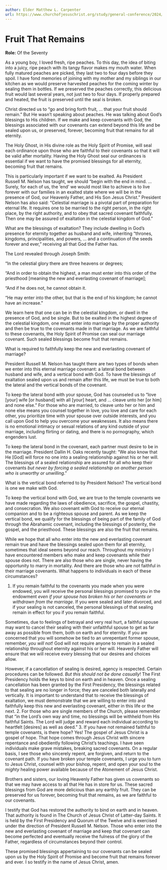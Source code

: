 ```yaml
---
author: Elder Matthew L. Carpenter
url: https://www.churchofjesuschrist.org/study/general-conference/2024/04/34carpenter?lang=eng
---
```


# Fruit That Remains

**Role:** Of the Seventy

<a name="p1"></a>As a young boy, I loved fresh, ripe peaches. To this day, the idea of biting into a juicy, ripe peach with its tangy flavor makes my mouth water. When fully matured peaches are picked, they last two to four days before they spoil. I have fond memories of joining with my mother and my siblings in our kitchen as we would preserve harvested peaches for the coming winter by sealing them in bottles. If we preserved the peaches correctly, this delicious fruit would last several years, not just two to four days. If properly prepared and heated, the fruit is preserved until the seal is broken.

<a name="p2"></a>Christ directed us to “go and bring forth fruit, … that your fruit should remain.” But He wasn’t speaking about peaches. He was talking about God’s blessings to His children. If we make and keep covenants with God, the blessings associated with our covenants can extend beyond this life and be sealed upon us, or preserved, forever, becoming fruit that remains for all eternity.

<a name="p3"></a>The Holy Ghost, in His divine role as the Holy Spirit of Promise, will seal each ordinance upon those who are faithful to their covenants so that it will be valid after mortality. Having the Holy Ghost seal our ordinances is essential if we want to have the promised blessings for all eternity, becoming fruit that remains.

<a name="p4"></a>This is particularly important if we want to be exalted. As President Russell M. Nelson has taught, we should “begin with the end in mind. … Surely, for each of us, the ‘end’ we would most like to achieve is to live forever with our families in an exalted state where we will be in the presence of God, our Heavenly Father, and His Son Jesus Christ.” President Nelson has also said: “Celestial marriage is a pivotal part of preparation for eternal life. It requires one to be married to the right person, in the right place, by the right authority, and to obey that sacred covenant faithfully. Then one may be assured of exaltation in the celestial kingdom of God.”

<a name="p5"></a>What are the blessings of exaltation? They include dwelling in God’s presence for eternity together as husband and wife, inheriting “thrones, kingdoms, principalities, and powers, … and a continuation of the seeds forever and ever,” receiving all that God the Father has.

<a name="p6"></a>The Lord revealed through Joseph Smith:

<a name="p26"></a>“In the celestial glory there are three heavens or degrees;

<a name="p27"></a>“And in order to obtain the highest, a man must enter into this order of the priesthood \[meaning the new and everlasting covenant of marriage];

<a name="p28"></a>“And if he does not, he cannot obtain it.

<a name="p29"></a>“He may enter into the other, but that is the end of his kingdom; he cannot have an increase.”

<a name="p8"></a>We learn here that one can be in the celestial kingdom, or dwell in the presence of God, and be single. But to be exalted in the highest degree of the celestial kingdom, one must enter into marriage by the proper authority and then be true to the covenants made in that marriage. As we are faithful to these covenants, the Holy Spirit of Promise can seal our marriage covenant. Such sealed blessings become fruit that remains.

<a name="p10"></a>What is required to faithfully keep the new and everlasting covenant of marriage?

<a name="p31"></a>President Russell M. Nelson has taught there are two types of bonds when we enter into this eternal marriage covenant: a lateral bond between husband and wife, and a vertical bond with God. To have the blessings of exaltation sealed upon us and remain after this life, we must be true to both the lateral and the vertical bonds of the covenant.

<a name="p12"></a>To keep the lateral bond with your spouse, God has counseled us to “love \[your] wife \[or husband] with all \[your] heart, and … cleave unto her \[or him] and none else.” For those who are married, to cleave unto her or him and none else means you counsel together in love, you love and care for each other, you prioritize time with your spouse over outside interests, and you call upon God to help you overcome your weaknesses. It also means there is no emotional intimacy or sexual relations of any kind outside of your marriage, including flirting or dating, and there is no pornography, which engenders lust.

<a name="p14"></a>To keep the lateral bond in the covenant, each partner must desire to be in the marriage. President Dallin H. Oaks recently taught: “We also know that He \[God] will force no one into a sealing relationship against his or her will. The blessings of a sealed relationship are assured for all who keep their covenants *but never by forcing a sealed relationship on another person who is unworthy or unwilling*.”

<a name="p15"></a>What is the vertical bond referred to by President Nelson? The vertical bond is one we make with God.

<a name="p16"></a>To keep the vertical bond with God, we are true to the temple covenants we have made regarding the laws of obedience, sacrifice, the gospel, chastity, and consecration. We also covenant with God to receive our eternal companion and to be a righteous spouse and parent. As we keep the vertical bond, we qualify for the blessings of being part of the family of God through the Abrahamic covenant, including the blessings of posterity, the gospel, and the priesthood. These blessings are also the fruit that remains.

<a name="p17"></a>While we hope that all who enter into the new and everlasting covenant remain true and have the blessings sealed upon them for all eternity, sometimes that ideal seems beyond our reach. Throughout my ministry I have encountered members who make and keep covenants while their spouse does not. There are also those who are single, never having the opportunity to marry in mortality. And there are those who are not faithful in their marriage covenants. What happens to individuals in each of these circumstances?

1. <a name="p30"></a>If you remain faithful to the covenants you made when you were endowed, you will receive the personal blessings promised to you in the endowment *even if your spouse has broken his or her covenants or withdrawn from the marriage*. If you were sealed and later divorced, and if your sealing is not canceled, the personal blessings of that sealing remain in effect for you if you remain faithful.

<a name="p19"></a>Sometimes, due to feelings of betrayal and very real hurt, a faithful spouse may want to cancel their sealing with their unfaithful spouse to get as far away as possible from them, both on earth and for eternity. If you are concerned that you will somehow be tied to an unrepentant former spouse, remember, *you will not*! God will not require anyone to remain in a sealed relationship throughout eternity against his or her will. Heavenly Father will ensure that we will receive every blessing that our desires and choices allow.

<a name="p20"></a>However, if a cancellation of sealing is desired, agency is respected. Certain procedures can be followed. *But this should not be done casually*! The First Presidency holds the keys to bind on earth and in heaven. Once a sealing cancellation has been granted by the First Presidency, the blessings related to that sealing are no longer in force; they are canceled both laterally and vertically. It is important to understand that to receive the blessings of exaltation, we must demonstrate that we are willing to enter into and faithfully keep this new and everlasting covenant, either in this life or the next.
2. <a name="p21"></a>For those who are single members of the Church, please remember that “in the Lord’s own way and time, no blessings will be withheld from His faithful Saints. The Lord will judge and reward each individual according to heartfelt \[desires] as well as deed.”
3. <a name="p22"></a>If you have not remained faithful to temple covenants, is there hope? Yes! The gospel of Jesus Christ is a gospel of hope. That hope comes through Jesus Christ with sincere repentance and obediently following Christ’s teachings. I have seen individuals make grave mistakes, breaking sacred covenants. On a regular basis, I see those who sincerely repent, are forgiven, and return to the covenant path. If you have broken your temple covenants, I urge you to turn to Jesus Christ, counsel with your bishop, repent, and open your soul to the *mighty* healing power available because of the Atonement of Jesus Christ.

<a name="p23"></a>Brothers and sisters, our loving Heavenly Father has given us covenants so that we may have access to all that He has in store for us. These sacred blessings from God are more delicious than any earthly fruit. They can be preserved for us forever, becoming fruit that remains, as we are faithful to our covenants.

<a name="p24"></a>I testify that God has restored the authority to bind on earth and in heaven. That authority is found in The Church of Jesus Christ of Latter\-day Saints. It is held by the First Presidency and Quorum of the Twelve and is exercised under the direction of President Russell M. Nelson. Those who enter into the new and everlasting covenant of marriage and keep that covenant can become perfected and eventually receive the fulness of the glory of the Father, regardless of circumstances beyond their control.

<a name="p25"></a>These promised blessings appertaining to our covenants can be sealed upon us by the Holy Spirit of Promise and become fruit that remains forever and ever. I so testify in the name of Jesus Christ, amen.
